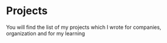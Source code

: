 # Projects
You will find the list of my projects which I wrote for companies, organization and for my learning
